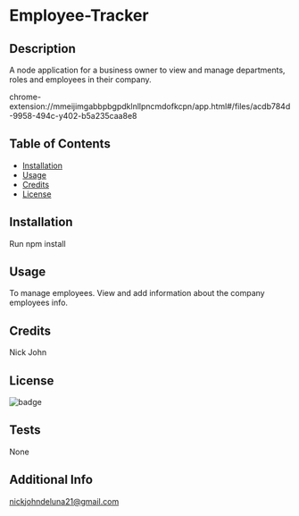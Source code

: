 # Employee-Tracker

## Description

A node application for a business owner to view and manage departments, roles and employees in their company.

chrome-extension://mmeijimgabbpbgpdklnllpncmdofkcpn/app.html#/files/acdb784d-9958-494c-y402-b5a235caa8e8

## Table of Contents

- [Installation](#installation)
- [Usage](#usage)
- [Credits](#credits)
- [License](#license)

## Installation

Run npm install

## Usage

To manage employees. View and add information about the company employees info.

## Credits

Nick John

## License

![badge](https://img.shields.io/badge/license-mit-brightgreen)

## Tests

None

## Additional Info

nickjohndeluna21@gmail.com
